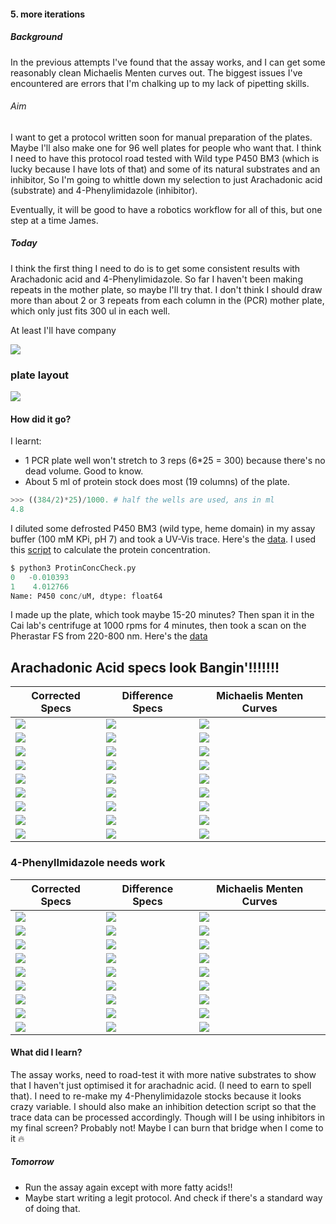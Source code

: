 #### 5. more iterations

##### Background

In the previous attempts I've found that the assay works, and I can get some reasonably clean Michaelis Menten curves out. The biggest issues I've encountered are errors that I'm chalking up to my lack of pipetting skills.

###### Aim
I want to get a protocol written soon for manual preparation of the plates.
Maybe I'll also make one for 96 well plates for people who want that. I think I
need to have this protocol road tested with Wild type P450 BM3 (which is lucky
because I have lots of that) and some of its natural substrates and an
inhibitor, So I'm going to whittle down my selection to just Arachadonic acid
(substrate) and 4-Phenylimidazole (inhibitor).

Eventually, it will be good to have a robotics workflow for all of this, but one step at a time James.

##### Today
I think the first thing I need to do is to get some consistent results with Arachadonic acid and 4-Phenylimidazole. So far I haven't been making repeats in the mother plate, so maybe I'll try that. I don't think I should draw more than about 2 or 3 repeats from each column in the (PCR) mother plate, which only just fits 300 ul in each well.

At least I'll have company

![](/home/james/Documents/Work/201906_PlateAssayDevelopment/5_More_Iterations/LabFren.jpeg)


### plate layout

![](/home/james/Documents/Work/201906_PlateAssayDevelopment/5_More_Iterations/20190619_1_Platelayout.png)

#### How did it go?
I learnt:
* 1 PCR plate well won't stretch to 3 reps (6*25 = 300) because there's no dead volume. Good to know.
* About 5 ml of protein stock does most (19 columns) of the plate.

```python
>>> ((384/2)*25)/1000. # half the wells are used, ans in ml
4.8
```

I diluted some defrosted P450 BM3 (wild type, heme  domain) in my assay buffer (100 mM KPi, pH 7) and took a UV-Vis trace. Here's the [data](20190619_BM3StckConcCheck.csv). I used this [script](ProtinConcCheck.py) to calculate the protein concentration.

```python
$ python3 ProtinConcCheck.py
0   -0.010393
1    4.012766
Name: P450 conc/uM, dtype: float64
```

I made up the plate, which took maybe 15-20 minutes? Then span it in the Cai lab's centrifuge at 1000 rpms for 4 minutes, then took a scan on the Pherastar FS from 220-800 nm. Here's the [data](20190619_boi.CSV)


## Arachadonic Acid specs look Bangin'!!!!!!!

|Corrected Specs| Difference Specs| Michaelis Menten Curves|
|---------|---------|---------|
|![](arachadnic_acid_1.1_Corrected_Spectra_PM.png)|![](arachadnic_acid_1.1_Difference_Spectra_PM.png) | ![](arachadnic_acid_1.1_Michaelis_Menten_PM.png)|
|![](arachadnic_acid_1.2_Corrected_Spectra_PM.png) | ![](arachadnic_acid_1.2_Difference_Spectra_PM.png) | ![](arachadnic_acid_1.2_Michaelis_Menten_PM.png)|
|![](arachadnic_acid_1.3_Corrected_Spectra_PM.png)|![]( arachadnic_acid_1.3_Difference_Spectra_PM.png)| ![](arachadnic_acid_1.3_Michaelis_Menten_PM.png)|
|![](arachadnic_acid_2.1_Corrected_Spectra_PM.png)|![]( arachadnic_acid_2.1_Difference_Spectra_PM.png)| ![](arachadnic_acid_2.1_Michaelis_Menten_PM.png)|
|![](arachadnic_acid_2.2_Corrected_Spectra_PM.png)|![]( arachadnic_acid_2.2_Difference_Spectra_PM.png)| ![](arachadnic_acid_2.2_Michaelis_Menten_PM.png)|
|![](arachadnic_acid_2.3_Corrected_Spectra_PM.png)|![]( arachadnic_acid_2.3_Difference_Spectra_PM.png)| ![](arachadnic_acid_2.3_Michaelis_Menten_PM.png)|
|![](arachadnic_acid_3.1_Corrected_Spectra_PM.png)|![]( arachadnic_acid_3.1_Difference_Spectra_PM.png)| ![](arachadnic_acid_3.1_Michaelis_Menten_PM.png)|
|![](arachadnic_acid_3.2_Corrected_Spectra_PM.png)|![]( arachadnic_acid_3.2_Difference_Spectra_PM.png)| ![](arachadnic_acid_3.2_Michaelis_Menten_PM.png)|
|![](arachadnic_acid_3.3_Corrected_Spectra_PM.png)|![]( arachadnic_acid_3.3_Difference_Spectra_PM.png)| ![](arachadnic_acid_3.3_Michaelis_Menten_PM.png)|

### 4-PhenylImidazole needs work

|Corrected Specs| Difference Specs| Michaelis Menten Curves|
|---------|---------|---------|
|![](4-Phenylimidazole_1.1_Corrected_Spectra_PM.png)|![](4-Phenylimidazole_1.1_Difference_Spectra_PM.png) | ![](4-Phenylimidazole_1.1_Michaelis_Menten_PM.png)|
|![](4-Phenylimidazole_1.2_Corrected_Spectra_PM.png) | ![](4-Phenylimidazole_1.2_Difference_Spectra_PM.png) | ![](4-Phenylimidazole_1.2_Michaelis_Menten_PM.png)|
|![](4-Phenylimidazole_1.3_Corrected_Spectra_PM.png)|![]( 4-Phenylimidazole_1.3_Difference_Spectra_PM.png)| ![](4-Phenylimidazole_1.3_Michaelis_Menten_PM.png)|
|![](4-Phenylimidazole_2.1_Corrected_Spectra_PM.png)|![]( 4-Phenylimidazole_2.1_Difference_Spectra_PM.png)| ![](4-Phenylimidazole_2.1_Michaelis_Menten_PM.png)|
|![](4-Phenylimidazole_2.2_Corrected_Spectra_PM.png)|![]( 4-Phenylimidazole_2.2_Difference_Spectra_PM.png)| ![](4-Phenylimidazole_2.2_Michaelis_Menten_PM.png)|
|![](4-Phenylimidazole_2.3_Corrected_Spectra_PM.png)|![]( 4-Phenylimidazole_2.3_Difference_Spectra_PM.png)| ![](4-Phenylimidazole_2.3_Michaelis_Menten_PM.png)|
|![](4-Phenylimidazole_3.1_Corrected_Spectra_PM.png)|![]( 4-Phenylimidazole_3.1_Difference_Spectra_PM.png)| ![](4-Phenylimidazole_3.1_Michaelis_Menten_PM.png)|
|![](4-Phenylimidazole_3.2_Corrected_Spectra_PM.png)|![]( 4-Phenylimidazole_3.2_Difference_Spectra_PM.png)| ![](4-Phenylimidazole_3.2_Michaelis_Menten_PM.png)|
|![](4-Phenylimidazole_3.3_Corrected_Spectra_PM.png)|![]( 4-Phenylimidazole_3.3_Difference_Spectra_PM.png)| ![](4-Phenylimidazole_3.3_Michaelis_Menten_PM.png)|


#### What did I learn?
The assay works, need to road-test it with more native substrates to show that I haven't just optimised it for arachadnic acid. (I need to earn to spell that).
I need to re-make my 4-Phenylimidazole stocks because it looks crazy variable. I should also make an inhibition detection script so that the trace data can be processed accordingly. Though will I be using inhibitors in my final screen? Probably not! Maybe I can burn that bridge when I come to it :fire:

##### Tomorrow
* Run the assay again except with more fatty acids!!
* Maybe start writing a legit protocol. And check if there's a standard way of doing that.
